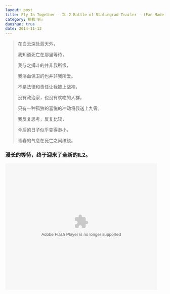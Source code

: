 ```yaml
---
layout: post
title: Fly In Together - IL-2 Battle of Stalingrad Trailer - (Fan Made)
category: 模拟飞行
duoshuo: true
date: 2014-11-12
---
```


> 在白云深处蓝天外，
> 
> 我知道死亡在那里等待，
> 
> 我与之搏斗的并非我所恨，
> 
> 我浴血保卫的也并非我所爱。
> 
> 不是法律和责任让我披上战袍，
> 
> 没有政治家，也没有欢唿的人群，
> 
> 只有一种孤独的喜悦的冲动将我送上九霄。
> 
> 我反复思考，反复比较，
> 
> 今后的日子似乎变得渺小，
> 
> 青春的气息在死亡之间缭绕。

### 漫长的等待，终于迎来了全新的IL2。


<embed src="http://player.youku.com/player.php/sid/XODI0Njc4NTI4/v.swf" allowFullScreen="true" quality="high" width="480" height="400" align="middle" allowScriptAccess="always" type="application/x-shockwave-flash">